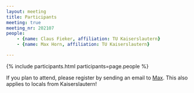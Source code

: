 ```yaml
---
layout: meeting
title: Participants
meeting: true
meeting_nr: 202107
people:
    - {name: Claus Fieker, affiliation: TU Kaiserslautern}
    - {name: Max Horn, affiliation: TU Kaiserslautern}

---
```


{% include participants.html participants=page.people %}

If you plan to attend, please register by sending an email
to [Max](mailto:horn@mathematik.uni-kl.de).
This also applies to locals from Kaiserslautern!
